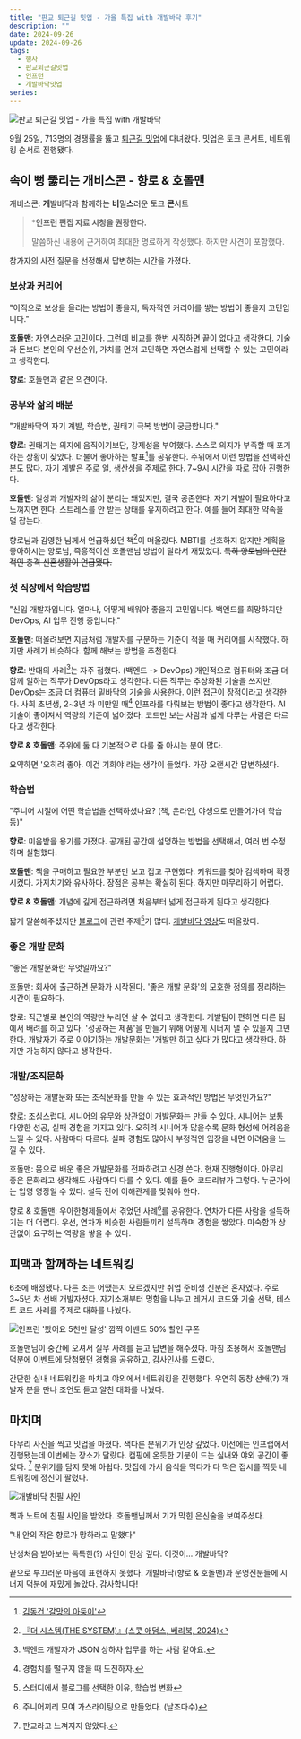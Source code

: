 ```yaml
---
title: "판교 퇴근길 밋업 - 가을 특집 with 개발바닥 후기"
description: ""
date: 2024-09-26
update: 2024-09-26
tags:
  - 행사
  - 판교퇴근길밋업
  - 인프런
  - 개발바닥밋업
series: 
---
```


![판교 퇴근길 밋업 - 가을 특집 with 개발바닥](pangyo-evening-special-meet-up-with-devbadak.avif)

9월 25일, 713명의 경쟁률을 뚫고 [퇴근길 밋업](https://inf.run/XAak4)에 다녀왔다. 밋업은 토크 콘서트, 네트워킹 순서로 진행됐다.

## 속이 뻥 뚫리는 개비스콘 - 향로 & 호돌맨

개비스콘: **개**발바닥과 함께하는 **비**밀**스**러운 토크 **콘**서트

> ***인프런 편집 자료 시청을 권장한다.**
>
> 말씀하신 내용에 근거하여 최대한 명료하게 작성했다. 하지만 사견이 포함했다.

참가자의 사전 질문을 선정해서 답변하는 시간을 가졌다.

### 보상과 커리어

"이직으로 보상을 올리는 방법이 좋을지, 독자적인 커리어를 쌓는 방법이 좋을지 고민입니다."

**호돌맨**: 자연스러운 고민이다. 그런데 비교를 한번 시작하면 끝이 없다고 생각한다. 기술과 돈보다 본인의 우선순위, 가치를 먼저 고민하면 자연스럽게
선택할 수 있는 고민이라고 생각한다.

**향로**: 호돌맨과 같은 의견이다.

### 공부와 삶의 배분

"개발바닥의 자기 계발, 학습법, 권태기 극복 방법이 궁금합니다."

**향로**: 권태기는 의지에 움직이기보단, 강제성을 부여했다. 스스로 의지가 부족할 때 포기하는 상황이 잦았다. 더불어 좋아하는 발표[^1]를 공유한다.
주위에서 이런 방법을 선택하신 분도 많다. 자기 계발은 주로 일, 생산성을 주제로 한다. 7~9시 시간을 따로 잡아 진행한다.

**호돌맨**: 일상과 개발자의 삶이 분리는 돼있지만, 결국 공존한다. 자기 계발이 필요하다고 느껴지면 한다. 스트레스를 안 받는 상태를 유지하려고 한다.
예를 들어 최대한 약속을 덜 잡는다.

향로님과 김영한 님께서 언급하셨던 책[^2]이 떠올랐다. MBTI를 선호하지 않지만 계획을 좋아하시는 향로님, 즉흥적이신 호돌맨님 방법이 달라서 재밌었다.
~~특히 향로님의 인간적인 충격 신혼생활이 언급됐다.~~

### 첫 직장에서 학습방법

"신입 개발자입니다. 얼마나, 어떻게 배워야 좋을지 고민입니다. 백엔드를 희망하지만 DevOps, AI 업무 진행 중입니다."

**호돌맨**: 떠올려보면 지금처럼 개발자를 구분하는 기준이 적을 때 커리어를 시작했다. 하지만 사례가 비슷하다. 함께 해보는 방법을 추천한다.

**향로**: 반대의 사례[^3]는 자주 접했다. (백엔드 -> DevOps) 개인적으로 컴퓨터와 조금 더 함께 일하는 직무가 DevOps라고 생각한다. 다른 직무는
추상화된 기술을 쓰지만, DevOps는 조금 더 컴퓨터 밑바닥의 기술을 사용한다. 이런 접근이 장점이라고 생각한다. 사회 초년생, 2~3년 차 미만일 때[^4] 인프라를 다뤄보는 방법이 좋다고 생각한다.
AI 기술이 좋아져서 역량의 기준이 넓어졌다. 코드만 보는 사람과 넓게 다루는 사람은 다르다고 생각한다.

**향로 & 호돌맨**: 주위에 둘 다 기본적으로 다룰 줄 아시는 분이 많다.

요약하면 '오히려 좋아. 이건 기회야'라는 생각이 들었다. 가장 오랜시간 답변하셨다.

### 학습법

"주니어 시절에 어떤 학습법을 선택하셨나요? (책, 온라인, 야생으로 만들어가며 학습 등)"

**향로**: 미움받을 용기를 가졌다. 공개된 공간에 설명하는 방법을 선택해서, 여러 번 수정하며 실험했다.

**호돌맨**: 책을 구매하고 필요한 부분만 보고 접고 구현했다. 키워드를 찾아 검색하며 확장시켰다. 가지치기와 유사하다.
장점은 공부는 확실히 된다. 하지만 마무리하기 어렵다.

**향로 & 호돌맨**: 개념에 깊게 접근하려면 처음부터 넓게 접근하게 된다고 생각한다.

짧게 말씀해주셨지만 [블로그](https://jojoldu.tistory.com/)에 관련 주제[^5]가
많다. [개발바닥 영상](https://youtu.be/6gNMsjcH3oA?si=f8xIi5tMzh_pKN49)도 떠올랐다.

### 좋은 개발 문화

"좋은 개발문화란 무엇일까요?"

호돌맨: 회사에 출근하면 문화가 시작된다. '좋은 개발 문화'의 모호한 정의를 정리하는 시간이 필요하다.

향로: 직군별로 본인의 역량만 누리면 살 수 없다고 생각한다. 개발팀이 편하면 다른 팀에서 배려를 하고 있다.
'성공하는 제품'을 만들기 위해 어떻게 시너지 낼 수 있을지 고민한다. 개발자가 주로 이야기하는 개발문화는 '개발만 하고 싶다'가 많다고 생각한다.
하지만 가능하지 않다고 생각한다.

### 개발/조직문화

"성장하는 개발문화 또는 조직문화를 만들 수 있는 효과적인 방법은 무엇인가요?"

향로: 조심스럽다. 시니어의 유무와 상관없이 개발문화는 만들 수 있다. 시니어는 보통 다양한 성공, 실패 경험을 가지고 있다. 오히려 시니어가 많을수록 문화 형성에 어려움을 느낄 수 있다.
사람마다 다르다. 실패 경험도 많아서 부정적인 입장을 내면 어려움을 느낄 수 있다.

호돌맨: 몸으로 배운 좋은 개발문화를 전파하려고 신경 쓴다. 현재 진행형이다. 아무리 좋은 문화라고 생각해도 사람마다 다를 수 있다. 예를 들어 코드리뷰가 그렇다.
누군가에는 입영 영장일 수 있다. 설득 전에 이해관계를 맞춰야 한다.

향로 & 호돌맨: 우아한형제들에서 겪었던 사례[^6]를 공유한다. 연차가 다른 사람을 설득하기는 더 어렵다. 우선, 연차가 비슷한
사람들끼리 설득하며 경험을 쌓았다. 미숙함과 상관없이 요구하는 역량을 쌓을 수 있다.

## 피맥과 함께하는 네트워킹

6조에 배정됐다. 다른 조는 어땠는지 모르겠지만 취업 준비생 신분은 혼자였다. 주로 3~5년 차 선배 개발자셨다.
자기소개부터 명함을 나누고 레거시 코드와 기술 선택, 테스트 코드 사례를 주제로 대화를 나눴다.

![인프런 '봤어요 5천만 달성' 깜짝 이벤트 50% 할인 쿠폰](inflearn-event-winner.avif)

호돌맨님이 중간에 오셔서 실무 사례를 듣고 답변을 해주셨다. 마침 조용해서 호돌맨님 덕분에 이벤트에 당첨됐던 경험을 공유하고,
감사인사를 드렸다.

간단한 실내 네트워킹을 마치고 야외에서 네트워킹을 진행했다. 우연히 동창 선배(?) 개발자 분을 만나 조언도 듣고 알찬 대화를 나눴다.

## 마치며

마무리 사진을 찍고 밋업을 마쳤다. 색다른 분위기가 인상 깊었다. 이전에는 인프랩에서 진행됐는데 이번에는 장소가 달랐다.
캠핑에 온듯한 기분이 드는 실내와 야외 공간이 좋았다. [^7] 분위기를 담지 못해 아쉽다. 맛집에 가서 음식을 먹다가 다 먹은 접시를 찍듯 네트워킹에 정신이 팔렸다.

![개발바닥 친필 사인](autograph.avif)

책과 노트에 친필 사인을 받았다. 호돌맨님께서 기가 막힌 은신술을 보여주셨다.

"내 안의 작은 향로가 망하라고 말했다"

난생처음 받아보는 독특한(?) 사인이 인상 깊다. 이것이... 개발바닥?

끝으로 부끄러운 마음에 표현하지 못했다. 개발바닥(향로 & 호돌맨)과 운영진분들에 시너지 덕분에 재밌게 놀았다. 감사합니다!

[^1]: [김동건 '갈망의 아둥이'](https://www.slideshare.net/slideshow/ss-6097436/6097436)
[^2]: [『더 시스템(THE SYSTEM)』(스콧 애덤스, 베리북, 2024)](https://product.kyobobook.co.kr/detail/S000211656046)
[^3]: 백엔드 개발자가 JSON 상하차 업무를 하는 사람 같아요.
[^4]: 경험치를 떨구지 않을 때 도전하자.
[^5]: 스터디에서 블로그를 선택한 이유, 학습법 변화
[^6]: 주니어끼리 모여 가스라이팅으로 만들었다. (날조다수)
[^7]: 판교라고 느껴지지 않았다.
